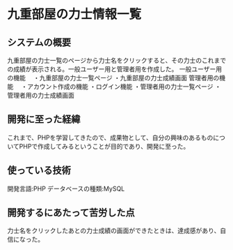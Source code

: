 # 九重部屋の力士情報一覧
## システムの概要
九重部屋の力士一覧のページから力士名をクリックすると、その力士のこれまでの成績が表示される。一般ユーザー用と管理者用を作成した。
一般ユーザー用の機能
　・九重部屋の力士一覧ページ
  ・九重部屋の力士成績画面
管理者用の機能
　・アカウント作成の機能
  ・ログイン機能
  ・管理者用の力士一覧ページ
  ・管理者用の力士成績画面

## 開発に至った経緯
これまで、PHPを学習してきたので、成果物として、自分の興味のあるものについてPHPで作成してみるということが目的であり、開発に至った。

## 使っている技術
開発言語:PHP
データベースの種類:MySQL

## 開発するにあたって苦労した点
力士名をクリックしたあとの力士成績の画面ができたときは、達成感があり、自信になった。
